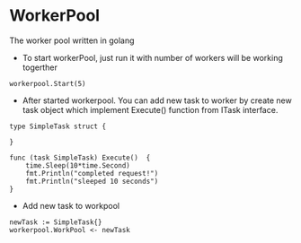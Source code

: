 # WorkerPool
The worker pool written in golang

- To start workerPool, just run it with number of workers will be working togerther
```
workerpool.Start(5)
```

- After started workerpool. You can add new task to worker by create new task object which implement Execute() function from ITask interface.

```
type SimpleTask struct {

}

func (task SimpleTask) Execute()  {
	time.Sleep(10*time.Second)
	fmt.Println("completed request!")
	fmt.Println("sleeped 10 seconds")
}
```
- Add new task to workpool
```
newTask := SimpleTask{}
workerpool.WorkPool <- newTask
```


